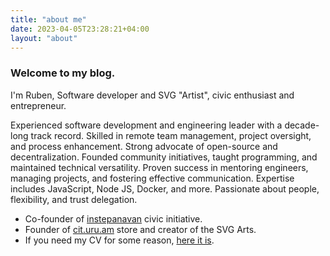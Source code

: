 ```yaml
---
title: "аbout me"
date: 2023-04-05T23:28:21+04:00
layout: "about"
---
```

### Welcome to my blog.

I'm Ruben, Software developer and SVG "Artist", civic enthusiast and entrepreneur.

Experienced software development and engineering leader with a decade-long track record. Skilled in remote team management, project oversight, and process enhancement. Strong advocate of open-source and decentralization. Founded community initiatives, taught programming, and maintained technical versatility. Proven success in mentoring engineers, managing projects, and fostering effective communication. Expertise includes JavaScript, Node JS, Docker, and more. Passionate about people, flexibility, and trust delegation.

* Co-founder of [instepanavan](https://instepanavan.am) civic initiative.
* Founder of [cit.uru.am](https://cit.uru.am) store and creator of the SVG Arts.
* If you need my CV for some reason, [here it is](https://docs.google.com/document/d/e/2PACX-1vRs-q-NAiiPfErD--6HCCwqJFpUItu-gmuV1OSNklkV7GWcNTgtyTIj6cYqhTew6tgcy4AwqiDs_MYB/pub).
